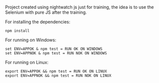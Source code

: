 Project created using nightwatch js just for training, the idea is to use the Selenium with pure JS after the training.

For installing the dependencies:
```
npm install
```

For running on Windows:
```
set ENV=APPOK & npm test = RUN OK ON WINDOWS
set ENV=APPNOK & npm test = RUN NOK ON WINDOWS
```

For running on Linux:
```
export ENV=APPOK && npm test = RUN OK ON LINUX
export ENV=APPNOK && npm test = RUN NOK ON LINUX
```